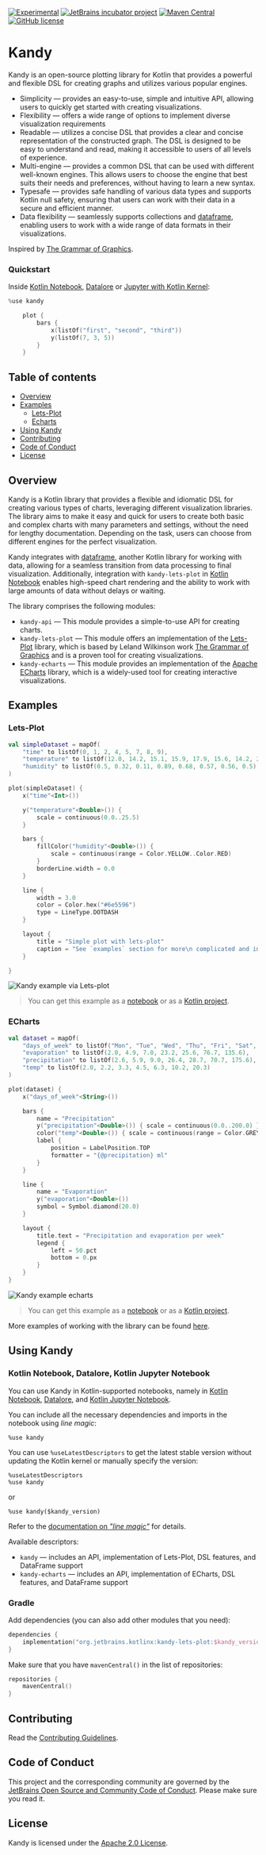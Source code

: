 [![Experimental](https://kotl.in/badges/experimental.svg)](https://kotlinlang.org/docs/components-stability.html)
[![JetBrains incubator project](https://jb.gg/badges/incubator.svg)](https://confluence.jetbrains.com/display/ALL/JetBrains+on+GitHub)
[![Maven Central](https://img.shields.io/maven-central/v/org.jetbrains.kotlinx/kandy-api)](https://search.maven.org/artifact/org.jetbrains.kotlinx/kandy-api)
[![GitHub license](https://img.shields.io/badge/license-Apache%20License%202.0-blue.svg?style=flat)](https://www.apache.org/licenses/LICENSE-2.0)

# Kandy

Kandy is an open-source plotting library for Kotlin
that provides a powerful and flexible DSL for creating graphs and utilizes various popular engines.

* Simplicity — provides an easy-to-use, simple and intuitive API,
  allowing users to quickly get started with creating visualizations.
* Flexibility — offers a wide range of options to implement diverse visualization requirements
* Readable — utilizes a concise DSL that provides a clear and concise representation of the constructed graph.
  The DSL is designed to be easy to understand and read, making it accessible to users of all levels of experience.
* Multi-engine — provides a common DSL that can be used with different well-known engines.
  This allows users to choose the engine that best suits their needs and preferences,
  without having to learn a new syntax.
* Typesafe — provides safe handling of various data types and supports Kotlin null safety,
  ensuring that users can work with their data in a secure and efficient manner.
* Data flexibility — seamlessly supports collections and [dataframe](https://github.com/Kotlin/dataframe#readme),
  enabling users to work with a wide range of data formats in their visualizations.

Inspired by [The Grammar of Graphics](https://www.goodreads.com/book/show/2549408.The_Grammar_of_Graphics).

### Quickstart

Inside [Kotlin Notebook](https://plugins.jetbrains.com/plugin/16340-kotlin-notebook),
[Datalore](https://datalore.jetbrains.com/)
or [Jupyter with Kotlin Kernel](https://github.com/Kotlin/kotlin-jupyter#readme):

```kotlin
%use kandy

    plot {
        bars {
            x(listOf("first", "second", "third"))
            y(listOf(7, 3, 5))
        }
    }
```

## Table of contents

<!--- TOC -->

* [Overview](#overview)
* [Examples](#examples)
    * [Lets-Plot](#lets-plot)
    * [Echarts](#echarts)
* [Using Kandy](#using-kandy)
* [Contributing](#contributing)
* [Code of Conduct](#code-of-conduct)
* [License](#license)

<!--- END -->

## Overview

Kandy is a Kotlin library that provides a flexible and idiomatic DSL for creating various types of charts,
leveraging different visualization libraries.
The library aims
to make it easy and quick for users to create both basic and complex charts with many parameters and settings,
without the need for lengthy documentation.
Depending on the task, users can choose from different engines for the perfect visualization.

Kandy integrates with [dataframe](https://github.com/Kotlin/dataframe#readme),
another Kotlin library for working with data, allowing for a seamless transition from data processing to final
visualization.
Additionally,
integration with `kandy-lets-plot` in [Kotlin Notebook](https://plugins.jetbrains.com/plugin/16340-kotlin-notebook)
enables high-speed chart rendering and the ability to work with large amounts of data without delays or waiting.

The library comprises the following modules:

* `kandy-api` — This module provides a simple-to-use API for creating charts.
* `kandy-lets-plot` — This module offers an implementation of
  the [Lets-Plot](https://github.com/JetBrains/lets-plot#readme) library,
  which is based by Leland Wilkinson
  work [The Grammar of Graphics](https://www.goodreads.com/book/show/2549408.The_Grammar_of_Graphics)
  and is a proven tool for creating visualizations.
* `kandy-echarts` — This module provides an implementation of
  the [Apache ECharts](https://echarts.apache.org/en/index.html) library,
  which is a widely-used tool for creating interactive visualizations.

## Examples

### Lets-Plot

```kotlin
val simpleDataset = mapOf(
    "time" to listOf(0, 1, 2, 4, 5, 7, 8, 9),
    "temperature" to listOf(12.0, 14.2, 15.1, 15.9, 17.9, 15.6, 14.2, 24.3),
    "humidity" to listOf(0.5, 0.32, 0.11, 0.89, 0.68, 0.57, 0.56, 0.5)
)

plot(simpleDataset) {
    x("time"<Int>())

    y("temperature"<Double>()) {
        scale = continuous(0.0..25.5)
    }

    bars {
        fillColor("humidity"<Double>()) {
            scale = continuous(range = Color.YELLOW..Color.RED)
        }
        borderLine.width = 0.0
    }

    line {
        width = 3.0
        color = Color.hex("#6e5596")
        type = LineType.DOTDASH
    }

    layout {
        title = "Simple plot with lets-plot"
        caption = "See `examples` section for more\n complicated and interesting examples!"
    }

}
```

![Kandy example via Lets-plot](examples/images/lets_plot_simple.png)

> You can get this example as a [notebook](examples/notebooks/lets-plot/simple_lets_plot.ipynb) or as
> a [Kotlin project](examples/idea-examples/lets-plot-simple/src/main/kotlin/org/jetbrains/kotlinx/kandy/letsplot/simple_lets_plot.kt).

### ECharts

```kotlin
val dataset = mapOf(
    "days_of_week" to listOf("Mon", "Tue", "Wed", "Thu", "Fri", "Sat", "Sun"),
    "evaporation" to listOf(2.0, 4.9, 7.0, 23.2, 25.6, 76.7, 135.6),
    "precipitation" to listOf(2.6, 5.9, 9.0, 26.4, 28.7, 70.7, 175.6),
    "temp" to listOf(2.0, 2.2, 3.3, 4.5, 6.3, 10.2, 20.3)
)

plot(dataset) {
    x("days_of_week"<String>())

    bars {
        name = "Precipitation"
        y("precipitation"<Double>()) { scale = continuous(0.0..200.0) }
        color("temp"<Double>()) { scale = continuous(range = Color.GREY..Color.BLUE) }
        label {
            position = LabelPosition.TOP
            formatter = "{@precipitation} ml"
        }
    }

    line {
        name = "Evaporation"
        y("evaporation"<Double>())
        symbol = Symbol.diamond(20.0)
    }

    layout {
        title.text = "Precipitation and evaporation per week"
        legend {
            left = 50.pct
            bottom = 0.px
        }
    }
}
```

![Kandy example echarts](examples/images/echarts_readme_sample.png)

> You can get this example as a [notebook](examples/notebooks/echarts/simple_echarts.ipynb) or as
> a [Kotlin project](examples/idea-examples/echarts-simple/src/main/kotlin/org/jetbrains/kotlinx/kandy/echarts/simple_echarts.kt).

More examples of working with the library can be found [here](examples/README.md).

## Using Kandy

### Kotlin Notebook, Datalore, Kotlin Jupyter Notebook

You can use Kandy in Kotlin-supported notebooks,
namely in [Kotlin Notebook](https://plugins.jetbrains.com/plugin/16340-kotlin-notebook),
[Datalore](https://datalore.jetbrains.com/),
and [Kotlin Jupyter Notebook](https://github.com/Kotlin/kotlin-jupyter#readme).

You can include all the necessary dependencies and imports in the notebook using *line magic*:

```
%use kandy
```

You can use `%useLatestDescriptors`
to get the latest stable version without updating the Kotlin kernel or manually specify the version:

```
%useLatestDescriptors
%use kandy
```

or

```
%use kandy($kandy_version)
```

Refer to the [documentation on *"line magic"*](https://github.com/Kotlin/kotlin-jupyter#line-magics) for details.

Available descriptors:

* `kandy` — includes an API, implementation of Lets-Plot, DSL features, and DataFrame support
* `kandy-echarts` — includes an API, implementation of ECharts, DSL features, and DataFrame support

### Gradle

Add dependencies (you can also add other modules that you need):

```kotlin
dependencies {
    implementation("org.jetbrains.kotlinx:kandy-lets-plot:$kandy_version")
}
```

Make sure that you have `mavenCentral()` in the list of repositories:

```kotlin
repositories {
    mavenCentral()
}
```

## Contributing

Read the [Contributing Guidelines](CONTRIBUTING.md).

## Code of Conduct

This project and the corresponding community are governed by the
[JetBrains Open Source and Community Code of Conduct](https://confluence.jetbrains.com/display/ALL/JetBrains+Open+Source+and+Community+Code+of+Conduct).
Please make sure you read it.

## License

Kandy is licensed under the [Apache 2.0 License](LICENSE).
